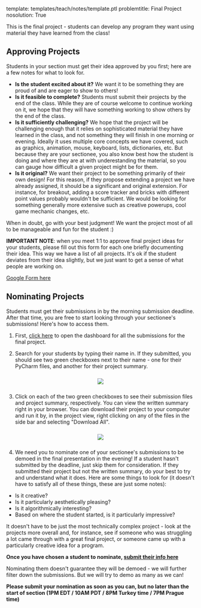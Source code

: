 template: templates/teach/notes/template.ptl
problemtitle: Final Project
nosolution: True

This is the final project - students can develop any program they want using material they have learned from the class!  

## Approving Projects

Students in your section must get their idea approved by you first; here are a few notes for what to look for.

* **Is the student excited about it?** We want it to be something they are proud of and are eager to show to others!
* **Is it feasible to complete?**  Students must submit their projects by the end of the class.  While they are of course welcome to continue working on it, we hope that they will have something working to show others by the end of the class.
* **Is it sufficiently challenging?**  We hope that the project will be challenging enough that it relies on sophisticated material they have learned in the class, and not something they will finish in one morning or evening.  Ideally it uses multiple core concepts we have covered, such as graphics, animation, mouse, keyboard, lists, dictionaries, etc.  But because they are your sectionee, you also know best how the student is doing and where they are at with underestanding the material, so you can gauge how difficult a given project might be for them.
* **Is it original?** We want their project to be something primarily of their own design!  For this reason, if they propose extending a project we have already assigned, it should be a significant and original extension.  For instance, for breakout, adding a score tracker and bricks with different point values probably wouldn't be sufficient.  We would be looking for something generally more extensive such as creative powerups, cool game mechanic changes, etc.

When in doubt, go with your best judgment!  We want the project most of all to be manageable and fun for the student :)

**IMPORTANT NOTE**: when you meet 1:1 to approve final project ideas for your students, please fill out this form for each one briefly documenting their idea.  This way we have a list of all projects.  It's ok if the student deviates from their idea slightly, but we just want to get a sense of what people are working on.

[Google Form here](https://forms.gle/FP1JPzr8wp3qQacY8)


## Nominating Projects
Students must get their submissions in by the morning submission deadline.  After that time, you are free to start looking through your sectionee's submissions!  Here's how to access them.

1) First, [click here](https://us.edstem.org/courses/968/lessons/4281/analytics) to open the dashboard for all the submissions for the final project.

2) Search for your students by typing their name in.  If they submitted, you should see two green checkboxes next to their name - one for their PyCharm files, and another for their project summary.

<center>
	<img style="padding:10px;max-width:100%" src="{{pathToRoot}}img/projects/finalProject/submission.png" />
</center>

3) Click on each of the two green checkboxes to see their submission files and project summary, respectively.  You can view the written summary right in your browser.  You can download their project to your computer and run it by, in the project view, right clicking on any of the files in the side bar and selecting "Download All".

<center>
	<img style="padding:10px;max-width:100%" src="{{pathToRoot}}img/projects/finalProject/download.png" />
</center>

4) We need you to nominate one of your sectionee's submissions to be demoed in the final presentation in the evening!  If a student hasn't submitted by the deadline, just skip them for consideration.  If they submitted their project but not the written summary, do your best to try and understand what it does.  Here are some things to look for (it doesn't have to satisfy all of these things, these are just some notes):

* Is it creative?
* Is it particularly aesthetically pleasing?
* Is it algorithmically interesting?
* Based on where the student started, is it particularly impressive?

It doesn't have to be just the most technically complex project - look at the projects more overall and, for instance, see if someone who was struggling a lot came through with a  great final project, or someone came up with a particularly creative idea for a program.

**Once you have chosen a student to nominate, [submit their info here](https://docs.google.com/forms/d/1iBxb28pWzGU7E0FkLLeVoLW0gb4PJUB-togmhkSKUW0)**

Nominating them doesn't guarantee they will be demoed - we will further filter down the submissions.  But we will try to demo as many as we can!

**Please submit your nomination as soon as you can, but no later than the start of section (1PM EDT / 10AM PDT / 8PM Turkey time / 7PM Prague time)**